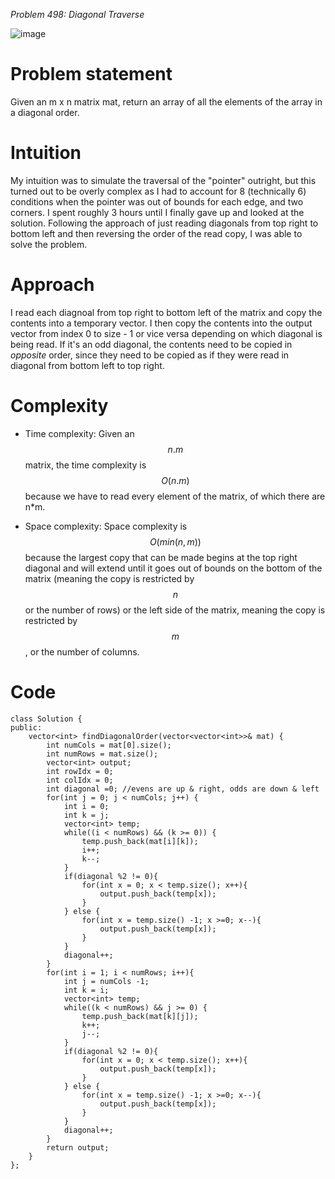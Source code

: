 *Problem 498: Diagonal Traverse*

![image](https://user-images.githubusercontent.com/76566137/208916743-b6c4b18a-4cd3-490a-b59f-676d9019db89.png)

# Problem statement
Given an m x n matrix mat, return an array of all the elements of the array in a diagonal order.
# Intuition
My intuition was to simulate the traversal of the "pointer" outright, but this turned out to be overly complex as I had to account for 8 (technically 6) conditions when the pointer was out of bounds for each edge, and two corners. I spent roughly 3 hours until I finally gave up and looked at the solution. Following the approach of just reading diagonals from top right to bottom left and then reversing the order of the read copy, I was able to solve the problem.
# Approach
I read each diagnoal from top right to bottom left of the matrix and copy the contents into a temporary vector. I then copy the contents into the output vector from index 0 to size - 1 or vice versa depending on which diagonal is being read. If it's an odd diagonal, the contents need to be copied in *opposite* order, since they need to be copied as if they were read in diagonal from bottom left to top right. 

# Complexity
- Time complexity:
Given an $$n.m$$ matrix, the time complexity is $$O(n . m)$$ because we have to read every element of the matrix, of which there are n*m. 

- Space complexity:
Space complexity is $$O(min(n,m))$$ because the largest copy that can be made begins at the top right diagonal and will extend until it goes out of bounds on the bottom of the matrix (meaning the copy is restricted by $$n$$ or the number of rows) or the left side of the matrix, meaning the copy is restricted by $$m$$, or the number of columns.

# Code
```
class Solution {
public:
    vector<int> findDiagonalOrder(vector<vector<int>>& mat) {
        int numCols = mat[0].size();
        int numRows = mat.size();
        vector<int> output;
        int rowIdx = 0;
        int colIdx = 0;
        int diagonal =0; //evens are up & right, odds are down & left
        for(int j = 0; j < numCols; j++) {
            int i = 0;
            int k = j;
            vector<int> temp;
            while((i < numRows) && (k >= 0)) {
                temp.push_back(mat[i][k]);
                i++;
                k--;
            }
            if(diagonal %2 != 0){
                for(int x = 0; x < temp.size(); x++){
                    output.push_back(temp[x]);
                }
            } else {
                for(int x = temp.size() -1; x >=0; x--){
                    output.push_back(temp[x]);
                }
            }
            diagonal++;
        }
        for(int i = 1; i < numRows; i++){
            int j = numCols -1;
            int k = i;
            vector<int> temp;
            while((k < numRows) && j >= 0) {
                temp.push_back(mat[k][j]);
                k++;
                j--;
            }
            if(diagonal %2 != 0){
                for(int x = 0; x < temp.size(); x++){
                    output.push_back(temp[x]);
                }
            } else {
                for(int x = temp.size() -1; x >=0; x--){
                    output.push_back(temp[x]);
                }
            }
            diagonal++;
        }
        return output;
    }
};
```
